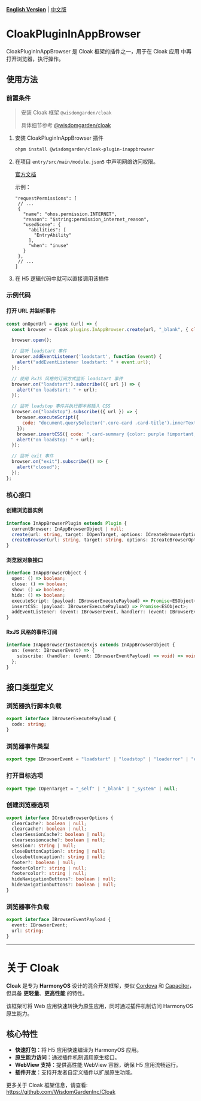 [**English Version**](./README-EN.md) | [中文版](./README.md)

# CloakPluginInAppBrowser

CloakPluginInAppBrowser 是 Cloak 框架的插件之一，用于在 Cloak 应用 中再打开浏览器，执行操作。

## 使用方法

### 前置条件


> 安装 Cloak 框架 `@wisdomgarden/cloak`
>
> 具体细节参考 [@wisdomgarden/cloak](https://ohpm.openharmony.cn/#/cn/detail/@wisdomgarden%2Fcloak)

1. 安装 CloakPluginInAppBrowser 插件
   ```bash
   ohpm install @wisdomgarden/cloak-plugin-inappbrowser
   ```

2. 在项目 `entry/src/main/module.json5` 中声明网络访问权限。
   
   [官方文档](https://developer.huawei.com/consumer/cn/doc/harmonyos-guides-V5/declare-permissions-V5#%E5%9C%A8%E9%85%8D%E7%BD%AE%E6%96%87%E4%BB%B6%E4%B8%AD%E5%A3%B0%E6%98%8E%E6%9D%83%E9%99%90)
   
   示例：
   ```json5
   "requestPermissions": [
    // ...
    {
      "name": "ohos.permission.INTERNET",
      "reason": "$string:permission_internet_reason",
      "usedScene": {
        "abilities": [
          "EntryAbility"
        ],
        "when": "inuse"
      }
    },
    // ...
   ]
   ```

3. 在 H5 逻辑代码中就可以直接调用该插件

### 示例代码

#### 打开 URL 并监听事件

```javascript
const onOpenUrl = async (url) => {
  const browser = Cloak.plugins.InAppBrowser.create(url, "_blank", { clearcache: true, footer: false });

  browser.open();

  // 监听 loadstart 事件
  browser.addEventListener('loadstart', function (event) {
    alert("addEventListener loadstart: " + event.url);
  });

  // 使用 RxJS 风格的订阅方式监听 loadstart 事件
  browser.on("loadstart").subscribe(({ url }) => {
    alert("on loadstart: " + url);
  });

  // 监听 loadstop 事件并执行脚本和插入 CSS
  browser.on("loadstop").subscribe(({ url }) => {
    browser.executeScript({
      code: "document.querySelector('.core-card .card-title').innerText = '和 Wisdom Garden 一起开启 OpenHarmony 之旅吧！';document.querySelector('.core-card .card-title').style.fontSize = '2rem';document.querySelector('.core-card .card-title').style.color = 'red';"
    });
    browser.insertCSS({ code: ".card-summary {color: purple !important;}" });
    alert("on loadstop: " + url);
  });

  // 监听 exit 事件
  browser.on("exit").subscribe(() => {
    alert("closed");
  });
};
```

### 核心接口

#### 创建浏览器实例

```typescript
interface InAppBrowserPlugin extends Plugin {
  currentBrowser: InAppBrowserObject | null;
  create(url: string, target: IOpenTarget, options: ICreateBrowserOptions): InAppBrowserObject;
  createBrowser(url: string, target: string, options: ICreateBrowserOptions): InAppBrowserObject;
}
```

#### 浏览器对象接口

```typescript
interface InAppBrowserObject {
  open: () => boolean;
  close: () => boolean;
  show: () => boolean;
  hide: () => boolean;
  executeScript: (payload: IBrowserExecutePayload) => Promise<ESObject>;
  insertCSS: (payload: IBrowserExecutePayload) => Promise<ESObject>;
  addEventListener: (event: IBrowserEvent, handler?: (event: IBrowserEventPayload) => void) => void;
}
```

#### RxJS 风格的事件订阅

```typescript
interface InAppBrowserInstanceRxjs extends InAppBrowserObject {
  on: (event: IBrowserEvent) => {
    subscribe: (handler: (event: IBrowserEventPayload) => void) => void;
  };
}
```

## 接口类型定义

### 浏览器执行脚本负载

```typescript
export interface IBrowserExecutePayload {
  code: string;
}
```

### 浏览器事件类型

```typescript
export type IBrowserEvent = "loadstart" | "loadstop" | "loaderror" | "exit";
```

### 打开目标选项

```typescript
export type IOpenTarget = "_self" | "_blank" | "_system" | null;
```

### 创建浏览器选项

```typescript
export interface ICreateBrowserOptions {
  clearCache?: boolean | null;
  clearcache?: boolean | null;
  clearSessionCache?: boolean | null;
  clearsessioncache?: boolean | null;
  session?: string | null;
  closeButtonCaption?: string | null;
  closebuttoncaption?: string | null;
  footer?: boolean | null;
  footerColor?: string | null;
  footercolor?: string | null;
  hideNavigationButtons?: boolean | null;
  hidenavigationbuttons?: boolean | null;
}
```

### 浏览器事件负载

```typescript
export interface IBrowserEventPayload {
  event: IBrowserEvent;
  url: string;
}
```

---

# 关于 **Cloak**

**Cloak** 是专为 **HarmonyOS** 设计的混合开发框架，类似 [Cordova](https://cordova.apache.org/) 和 [Capacitor](https://capacitorjs.com/)，但具备 **更轻量**、**更高性能** 的特性。

该框架可将 Web 应用快速转换为原生应用，同时通过插件机制访问 HarmonyOS 原生能力。


## 核心特性

- **快速打包**：将 H5 应用快速编译为 HarmonyOS 应用。
- **原生能力访问**：通过插件机制调用原生接口。
- **WebView 支持**：提供高性能 WebView 容器，确保 H5 应用流畅运行。
- **插件开发**：支持开发者自定义插件以扩展原生功能。

更多关于 Cloak 框架信息，请查看: https://github.com/WisdomGardenInc/Cloak